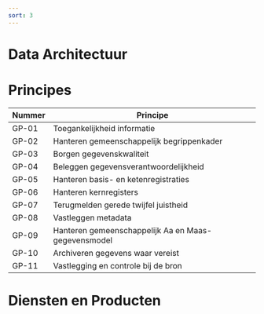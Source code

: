 ```yaml
---
sort: 3
---
```


# Data Architectuur

# Principes

| Nummer | Principe |
|--------|----------|
| GP-01 | Toegankelijkheid informatie |
| GP-02 | Hanteren gemeenschappelijk begrippenkader |
| GP-03 | Borgen gegevenskwaliteit |
| GP-04 | Beleggen gegevensverantwoordelijkheid |
| GP-05 | Hanteren basis- en ketenregistraties |
| GP-06 | Hanteren kernregisters |
| GP-07 | Terugmelden gerede twijfel juistheid |
| GP-08 | Vastleggen metadata |
| GP-09 | Hanteren gemeenschappelijk Aa en Maas-gegevensmodel |
| GP-10 | Archiveren gegevens waar vereist |
| GP-11 | Vastlegging en controle bij de bron |

# Diensten en Producten



